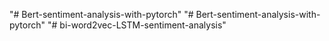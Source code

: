"# Bert-sentiment-analysis-with-pytorch" 
"# Bert-sentiment-analysis-with-pytorch" 
"# bi-word2vec-LSTM-sentiment-analysis" 
